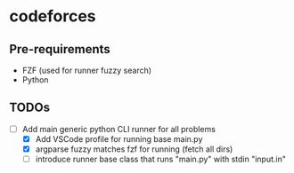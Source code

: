 # codeforces


## Pre-requirements

* FZF (used for runner fuzzy search)
* Python

## TODOs

- [ ] Add main generic python CLI runner for all problems
  - [X] Add VSCode profile for running base main.py
  - [X] argparse fuzzy matches fzf for running (fetch all dirs)
  - [ ] introduce runner base class that runs "main.py" with stdin "input.in"
